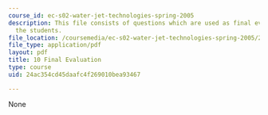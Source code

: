 ```yaml
---
course_id: ec-s02-water-jet-technologies-spring-2005
description: This file consists of questions which are used as final evaluation of
  the students.
file_location: /coursemedia/ec-s02-water-jet-technologies-spring-2005/24ac354cd45daafc4f269010bea93467_MITEC_S02S05_10_finaleval.pdf
file_type: application/pdf
layout: pdf
title: 10 Final Evaluation
type: course
uid: 24ac354cd45daafc4f269010bea93467

---
```

None